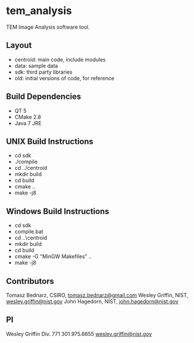 tem_analysis
============

TEM Image Analysis software tool.

## Layout
- centroid: main code, include modules
- data: sample data
- sdk: third party libraries
- old: initial versions of code, for reference

## Build Dependencies
- QT 5
- CMake 2.8
- Java 7 JRE

## UNIX Build Instructions
- cd sdk
- ./compile
- cd ../centroid
- mkdir build
- cd build
- cmake ..
- make -j8

## Windows Build Instructions
- cd sdk
- compile.bat
- cd ..\centroid
- mkdir build
- cd build
- cmake -G "MinGW Makefiles" ..
- make -j8

## Contributors

Tomasz Bednarz, CSIRO, tomasz.bednarz@gmail.com
Wesley Griffin, NIST, wesley.griffin@nist.gov
John Hagedorn, NIST, john.hagedorn@nist.gov


## PI

Wesley Griffin Div. 771
301.975.8855
wesley.griffin@nist.gov

